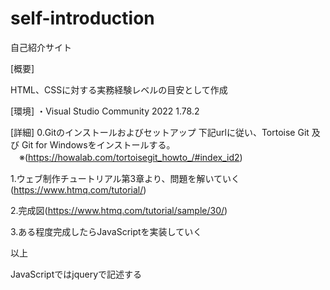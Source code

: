 # self-introduction
自己紹介サイト

[概要]

HTML、CSSに対する実務経験レベルの目安として作成

[環境]
・Visual Studio Community 2022 1.78.2

[詳細]
0.Gitのインストールおよびセットアップ
 下記urlに従い、Tortoise Git 及び Git for Windowsをインストールする。
　※(https://howalab.com/tortoisegit_howto_/#index_id2)

1.ウェブ制作チュートリアル第3章より、問題を解いていく(https://www.htmq.com/tutorial/)

2.完成図(https://www.htmq.com/tutorial/sample/30/)

3.ある程度完成したらJavaScriptを実装していく

以上

JavaScriptではjqueryで記述する
